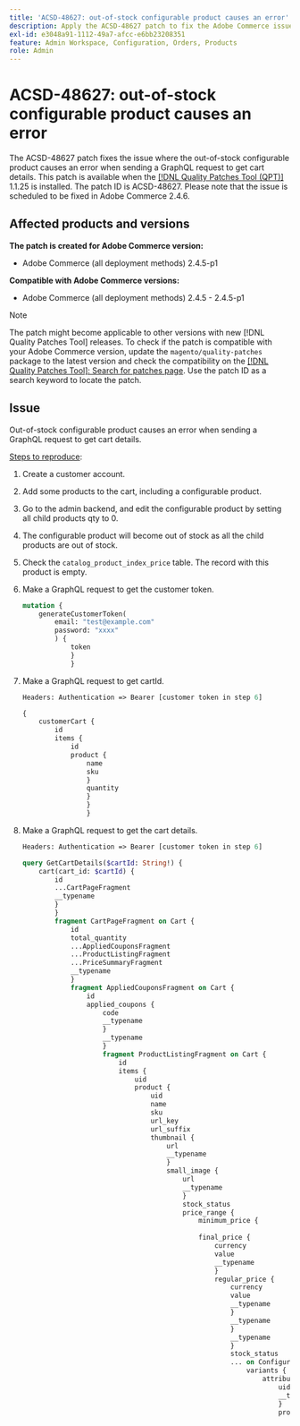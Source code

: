 ```yaml
---
title: 'ACSD-48627: out-of-stock configurable product causes an error'
description: Apply the ACSD-48627 patch to fix the Adobe Commerce issue where the out-of-stock configurable product causes an error when sending a GraphQL request to get cart details.
exl-id: e3048a91-1112-49a7-afcc-e6bb23208351
feature: Admin Workspace, Configuration, Orders, Products
role: Admin
---
```

# ACSD-48627: out-of-stock configurable product causes an error

The ACSD-48627 patch fixes the issue where the out-of-stock configurable product causes an error when sending a GraphQL request to get cart details. This patch is available when the [[!DNL Quality Patches Tool (QPT)]](https://experienceleague.adobe.com/en/docs/commerce-knowledge-base/kb/announcements/commerce-announcements/magento-quality-patches-released-new-tool-to-self-serve-quality-patches) 1.1.25 is installed. The patch ID is ACSD-48627. Please note that the issue is scheduled to be fixed in Adobe Commerce 2.4.6. 

## Affected products and versions

**The patch is created for Adobe Commerce version:**

* Adobe Commerce (all deployment methods) 2.4.5-p1

**Compatible with Adobe Commerce versions:**

* Adobe Commerce (all deployment methods) 2.4.5 - 2.4.5-p1

>[!NOTE]
>
>The patch might become applicable to other versions with new [!DNL Quality Patches Tool] releases. To check if the patch is compatible with your Adobe Commerce version, update the `magento/quality-patches` package to the latest version and check the compatibility on the [[!DNL Quality Patches Tool]: Search for patches page](https://experienceleague.adobe.com/tools/commerce-quality-patches/index.html). Use the patch ID as a search keyword to locate the patch.

## Issue

Out-of-stock configurable product causes an error when sending a GraphQL request to get cart details.

<u>Steps to reproduce</u>:

1. Create a customer account.
1. Add some products to the cart, including a configurable product.
1. Go to the admin backend, and edit the configurable product by setting all child products qty to 0.
1. The configurable product will become out of stock as all the child products are out of stock.
1. Check the `catalog_product_index_price` table. The record with this product is empty.
1. Make a GraphQL request to get the customer token.

    ```GraphQL
    mutation {
        generateCustomerToken(
            email: "test@example.com"
            password: "xxxx"
            ) {
                token
                }
                }
    ```

1. Make a GraphQL request to get cartId.

    ```GraphQL
    Headers: Authentication => Bearer [customer token in step 6]
    ```

    ```GraphQL
    {
        customerCart {
            id
            items {
                id
                product {
                    name
                    sku
                    }
                    quantity
                    }
                    }
                    }
    ```

1. Make a GraphQL request to get the cart details.

    ```GraphQL
    Headers: Authentication => Bearer [customer token in step 6]
    ```

    ```GraphQL
    query GetCartDetails($cartId: String!) {
        cart(cart_id: $cartId) {
            id
            ...CartPageFragment
            __typename
            }
            }
            fragment CartPageFragment on Cart {
                id
                total_quantity
                ...AppliedCouponsFragment
                ...ProductListingFragment
                ...PriceSummaryFragment
                __typename
                }
                fragment AppliedCouponsFragment on Cart {
                    id
                    applied_coupons {
                        code
                        __typename
                        }
                        __typename
                        }
                        fragment ProductListingFragment on Cart {
                            id
                            items {
                                uid
                                product {
                                    uid
                                    name
                                    sku
                                    url_key
                                    url_suffix
                                    thumbnail {
                                        url
                                        __typename
                                        }
                                        small_image {
                                            url
                                            __typename
                                            }
                                            stock_status
                                            price_range {
                                                minimum_price {
                                                
                                                final_price {
                                                    currency
                                                    value
                                                    __typename
                                                    }
                                                    regular_price {
                                                        currency
                                                        value
                                                        __typename
                                                        }
                                                        __typename
                                                        }
                                                        __typename
                                                        }
                                                        stock_status
                                                        ... on ConfigurableProduct {
                                                            variants {
                                                                attributes {
                                                                    uid
                                                                    __typename
                                                                    }
                                                                    product {
                                                                        uid
                                                                        small_image {
                                                                            url
                                                                            __typename
                                                                            }
                                                                            stock_status
                                                                            __typename
                                                                            }
                                                                            __typename
                                                                            }
                                                                            __typename
                                                                            }
                                                                            __typename
                                                                            }
                                                                            prices {
                                                                                price {
                                                                                    currency
                                                                                    value
                                                                                    __typename
                                                                                    }
                                                                                    __typename
                                                                                    }
                                                                                    quantity
                                                                                    ... on
                                                                                    ConfigurableCartItem {
                                                                                        configurable_options {
                                                                                            id
                                                                                            configurable_product_option_uid
                                                                                            option_label
                                                                                            configurable_product_option_value_uid
                                                                                            value_label
                                                                                            __typename
                                                                                            }
                                                                                            __typename
                                                                                            }
                                                                                            __typename
                                                                                            }
                                                                                            __typename
                                                                                            }
                                                                                            fragment PriceSummaryFragment on Cart {
                                                                                                id
                                                                                                items {
                                                                                                    uid
                                                                                                    quantity
                                                                                                    __typename
                                                                                                    }
                                                                                                    ...ShippingSummaryFragment
                                                                                                    prices {
                                                                                                        ...TaxSummaryFragment
                                                                                                        ...DiscountSummaryFragment
                                                                                                        ...GrandTotalFragment
                                                                                                        subtotal_excluding_tax {
                                                                                                            currency
                                                                                                            value
                                                                                                            __typename
                                                                                                            }
                                                                                                            subtotal_including_tax {
                                                                                                                currency
                                                                                                                value
                                                                                                                __typename
                                                                                                                }
                                                                                                                __typename
                                                                                                                }
                                                                                                                __typename
                                                                                                                }
                                                                                                                fragment DiscountSummaryFragment on
                                                                                                                CartPrices {
                                                                                                                    discounts {
                                                                                                                        amount {
                                                                                                                            currency
                                                                                                                            value
                                                                                                                            __typename
                                                                                                                            }
                                                                                                                            label
                                                                                                                            __typename
                                                                                                                            }
                                                                                                                            __typename
                                                                                                                            }
                                                                                                                            fragment GrandTotalFragment on CartPrices {
                                                                                                                                grand_total {
                                                                                                                                    currency
                                                                                                                                    value
                                                                                                                                    __typename
                                                                                                                                    }
                                                                                                                                    __typename
                                                                                                                                    }
                                                                                                                                    fragment ShippingSummaryFragment on Cart {
                                                                                                                                        id
                                                                                                                                        shipping_addresses {
                                                                                                                                            selected_shipping_method {
                                                                                                                                                amount {
                                                                                                                                                    currency
                                                                                                                                                    value
                                                                                                                                                    __typename
                                                                                                                                                    }
                                                                                                                                                    __typename
                                                                                                                                                    }
                                                                                                                                                    street
                                                                                                                                                    __typename
                                                                                                                                                    }
                                                                                                                                                    __typename
                                                                                                                                                    }
                                                                                                                                                    fragment TaxSummaryFragment on CartPrices {
                                                                                                                                                        applied_taxes {
                                                                                                                                                            amount {
                                                                                                                                                                currency
                                                                                                                                                                value
                                                                                                                                                                __typename
                                                                                                                                                                }
                                                                                                                                                                __typename
                                                                                                                                                                }
                                                                                                                                                                __typename
                                                                                                                                                                }
    ```

<u>Expected results</u>:

No *Internal server error* in the response.

<u>Actual results</u>:

There is an *Internal server error* in the response.

## Apply the patch

To apply individual patches, use the following links depending on your deployment method:

* Adobe Commerce or Magento Open Source on-premises: [[!DNL Quality Patches Tool] > Usage](https://experienceleague.adobe.com/docs/commerce-operations/tools/quality-patches-tool/usage.html) in the [!DNL Quality Patches Tool] guide.
* Adobe Commerce on cloud infrastructure: [Upgrades and Patches > Apply Patches](https://experienceleague.adobe.com/docs/commerce-cloud-service/user-guide/develop/upgrade/apply-patches.html) in the Commerce on Cloud Infrastructure guide.

## Related reading

To learn more about [!DNL Quality Patches Tool], refer to:

* [[!DNL Quality Patches Tool] released: a new tool to self-serve quality patches](https://experienceleague.adobe.com/en/docs/commerce-knowledge-base/kb/announcements/commerce-announcements/magento-quality-patches-released-new-tool-to-self-serve-quality-patches) in the support knowledge base.
* [Check if patch is available for your Adobe Commerce issue using [!DNL Quality Patches Tool]](/help/tools/quality-patches-tool/patches-available-in-qpt/check-patch-for-magento-issue-with-magento-quality-patches.md) in the [!UICONTROL Quality Patches Tool] guide.


For info about other patches available in QPT, refer to [[!DNL Quality Patches Tool]: Search for patches](https://experienceleague.adobe.com/tools/commerce-quality-patches/index.html) in the [!DNL Quality Patches Tool] guide.
